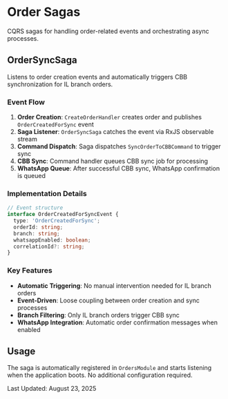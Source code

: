 # Order Sagas

CQRS sagas for handling order-related events and orchestrating async processes.

## OrderSyncSaga

Listens to order creation events and automatically triggers CBB synchronization for IL branch orders.

### Event Flow

1. **Order Creation**: `CreateOrderHandler` creates order and publishes `OrderCreatedForSync` event
2. **Saga Listener**: `OrderSyncSaga` catches the event via RxJS observable stream
3. **Command Dispatch**: Saga dispatches `SyncOrderToCBBCommand` to trigger sync
4. **CBB Sync**: Command handler queues CBB sync job for processing
5. **WhatsApp Queue**: After successful CBB sync, WhatsApp confirmation is queued

### Implementation Details

```typescript
// Event structure
interface OrderCreatedForSyncEvent {
  type: 'OrderCreatedForSync';
  orderId: string;
  branch: string;
  whatsappEnabled: boolean;
  correlationId?: string;
}
```

### Key Features

- **Automatic Triggering**: No manual intervention needed for IL branch orders
- **Event-Driven**: Loose coupling between order creation and sync processes
- **Branch Filtering**: Only IL branch orders trigger CBB sync
- **WhatsApp Integration**: Automatic order confirmation messages when enabled

## Usage

The saga is automatically registered in `OrdersModule` and starts listening when the application boots. No additional configuration required.

Last Updated: August 23, 2025